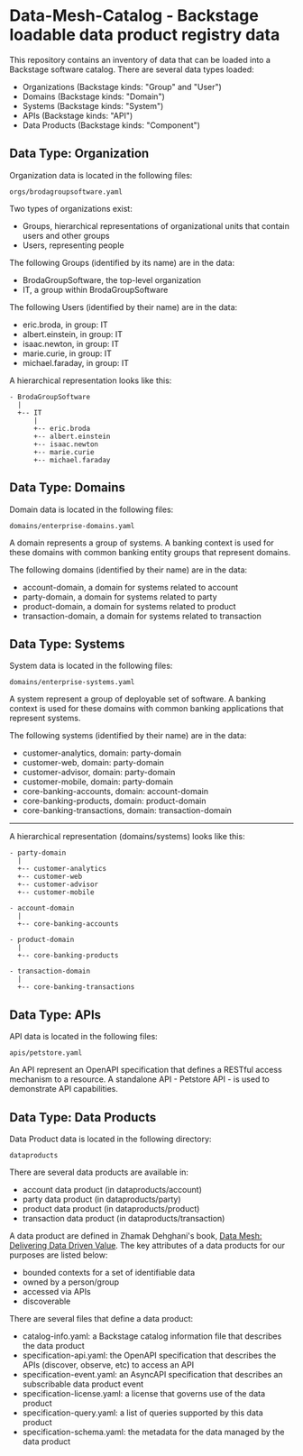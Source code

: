 # Data-Mesh-Catalog - Backstage loadable data product registry data

This repository contains an inventory of data that can be loaded into
a Backstage software catalog.  There are several data types loaded:
- Organizations (Backstage kinds: "Group" and "User")
- Domains (Backstage kinds: "Domain")
- Systems (Backstage kinds: "System")
- APIs (Backstage kinds: "API")
- Data Products (Backstage kinds: "Component")

## Data Type: Organization

Organization data is located in the following files:
~~~~
orgs/brodagroupsoftware.yaml
~~~~

Two types of organizations exist:
- Groups, hierarchical representations of organizational units that contain users and other groups
- Users, representing people

The following Groups (identified by its name) are in the data:
- BrodaGroupSoftware, the top-level organization
- IT, a group within BrodaGroupSoftware

The following Users (identified by their name) are in the data:
- eric.broda, in group: IT
- albert.einstein, in group: IT
- isaac.newton, in group: IT
- marie.curie, in group: IT
- michael.faraday, in group: IT

A hierarchical representation looks like this:
~~~~
- BrodaGroupSoftware
  |
  +-- IT
      |
      +-- eric.broda
      +-- albert.einstein
      +-- isaac.newton
      +-- marie.curie
      +-- michael.faraday
~~~~

## Data Type: Domains

Domain data is located in the following files:
~~~~
domains/enterprise-domains.yaml
~~~~

A domain represents a group of systems.  A banking context is
used for these domains with common banking entity groups that represent domains.

The following domains (identified by their name) are in the data:
- account-domain, a domain for systems related to account
- party-domain, a domain for systems related to party
- product-domain, a domain for systems related to product
- transaction-domain, a domain for systems related to transaction

## Data Type: Systems

System data is located in the following files:
~~~~
domains/enterprise-systems.yaml
~~~~

A system represent a group of deployable set of software.  A banking context is
used for these domains with common banking applications that represent systems.

The following systems (identified by their name) are in the data:
- customer-analytics, domain: party-domain
- customer-web, domain: party-domain
- customer-advisor, domain: party-domain
- customer-mobile, domain: party-domain
- core-banking-accounts, domain: account-domain
- core-banking-products, domain: product-domain
- core-banking-transactions, domain: transaction-domain
---

A hierarchical representation (domains/systems) looks like this:
~~~~
- party-domain
  |
  +-- customer-analytics
  +-- customer-web
  +-- customer-advisor
  +-- customer-mobile

- account-domain
  |
  +-- core-banking-accounts

- product-domain
  |
  +-- core-banking-products

- transaction-domain
  |
  +-- core-banking-transactions
~~~~

## Data Type: APIs

API data is located in the following files:
~~~~
apis/petstore.yaml
~~~~

An API represent an OpenAPI specification that defines a RESTful access mechanism
to a resource.  A standalone API - Petstore API - is used to demonstrate API capabilities.

## Data Type: Data Products

Data Product data is located in the following directory:
~~~~
dataproducts
~~~~

There are several data products are available in:
- account data product (in dataproducts/account)
- party data product (in dataproducts/party)
- product data product (in dataproducts/product)
- transaction data product (in dataproducts/transaction)

A data product are defined in Zhamak Dehghani's book,
[Data Mesh: Delivering Data Driven Value](https://www.amazon.com/Data-Mesh-Delivering-Data-Driven-Value/dp/1492092398).
The key attributes of a data products for our purposes are listed below:
- bounded contexts for a set of identifiable data
- owned by a person/group
- accessed via APIs
- discoverable

There are several files that define a data product:
- catalog-info.yaml: a Backstage catalog information file that describes the data product
- specification-api.yaml: the OpenAPI specification that describes the APIs (discover, observe, etc) to access an API
- specification-event.yaml: an AsyncAPI specification that describes an subscribable data product event
- specification-license.yaml: a license that governs use of the data product
- specification-query.yaml: a list of queries supported by this data product
- specification-schema.yaml: the metadata for the data managed by the data product